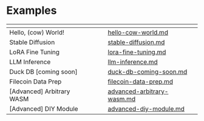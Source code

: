 # Examples



<table data-view="cards"><thead><tr><th></th><th data-hidden></th><th data-hidden></th><th data-hidden data-card-target data-type="content-ref"></th></tr></thead><tbody><tr><td>Hello, (cow) World!</td><td></td><td></td><td><a href="../../lilypad-aurora-v2/examples/hello-cow-world.md">hello-cow-world.md</a></td></tr><tr><td>Stable Diffusion</td><td></td><td></td><td><a href="../../lilypad-v0-deprecated/examples/stable-diffusion.md">stable-diffusion.md</a></td></tr><tr><td>LoRA Fine Tuning</td><td></td><td></td><td><a href="../../lilypad-aurora-v2/examples/lora-fine-tuning.md">lora-fine-tuning.md</a></td></tr><tr><td>LLM Inference</td><td></td><td></td><td><a href="llm-inference.md">llm-inference.md</a></td></tr><tr><td>Duck DB [coming soon]</td><td></td><td></td><td><a href="duck-db-coming-soon.md">duck-db-coming-soon.md</a></td></tr><tr><td>Filecoin Data Prep</td><td></td><td></td><td><a href="../../lilypad-aurora-v2/examples/filecoin-data-prep.md">filecoin-data-prep.md</a></td></tr><tr><td>[Advanced] Arbitrary WASM</td><td></td><td></td><td><a href="advanced-arbitrary-wasm.md">advanced-arbitrary-wasm.md</a></td></tr><tr><td>[Advanced] DIY Module</td><td></td><td></td><td><a href="advanced-diy-module.md">advanced-diy-module.md</a></td></tr></tbody></table>
